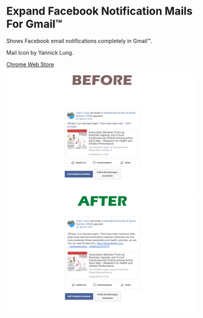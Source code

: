 # Expand Facebook Notification Mails For Gmail™

Shows Facebook email notifications completely in Gmail™.

Mail Icon by Yannick Lung.

[Chrome Web Store](https://chrome.google.com/webstore/detail/lkammhpbekdiicdnnhompocejlgickfm/)

<img src="https://raw.githubusercontent.com/kurtextrem/Gmail-FB-Expander/master/Screenshot_2.png">
<img src="https://raw.githubusercontent.com/kurtextrem/Gmail-FB-Expander/master/Screenshot_1.png">
